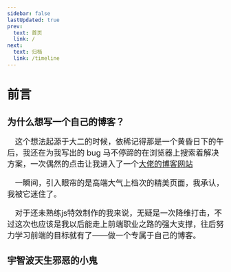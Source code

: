 ```yaml
---
sidebar: false
lastUpdated: true
prev:
  text: 首页
  link: /
next:
  text: 归档
  link: /timeline
---
```


<ClientOnly>
<initbg/>
</ClientOnly>

# <my-title>前言</my-title>

## <my-title textColor_h="#1de7cc" lineColor="#1de7cc">为什么想写一个自己的博客？</my-title>

<text-block color="#3eaf7c" title="Preface">
<p style="text-indent:1em;font-size:18px;">
这个想法起源于大二的时候，依稀记得那是一个黄昏日下的午后，我还在为我写出的 bug 马不停蹄的在浏览器上搜索着解决方案，一次偶然的点击让我进入了一个<a href="https://2heng.xin/" target="_blank"><my-text  weight="bold">大佬的博客网站</my-text></a>

</p>
<p style="text-indent:1em;font-size:18px;">
一瞬间，引入眼帘的是高端大气上档次的精美页面，我承认，我被它迷住了。
</p>
<p style="text-indent:1em;font-size:18px;">
对于还未熟练js特效制作的我来说，无疑是一次降维打击，不过这次也应该是我以后能走上前端职业之路的强大支撑，往后努力学习前端的目标就有了——<my-text color="#4eaaff" weight="bold">做一个专属于自己的博客</my-text>。
</p>
</text-block>

## <my-title textColor_h="#1de7cc" lineColor="#1de7cc">宇智波天生邪恶的小鬼</my-title>

<text-block title="Video" color="rgb(85, 138, 238)">
<my-video  src="https://v5-i.douyinvod.com/5377ea5f832a4fa0f3772bf25ddd8ddc/61f657f1/video/tos/cn/tos-cn-ve-15-alinc2/9979d416987e4c73bd5854f7cd524de3/?a=1128&br=787&bt=787&cd=0%7C0%7C0%7C0&ch=0&cr=0&cs=0&cv=1&dr=0&ds=3&er=&ft=5f4rKJmmnPEC2Th7ThWwkXAGfdH.ClhhoBZc&l=202201281718290102120771493B032D84&lr=&mime_type=video_mp4&net=0&pl=0&qs=0&rc=Mzw1eWk6Zjp1OjMzNGkzM0ApaGRkZzlnZzxpNzkzaGdlOWcpaGRqbGRoaGRmX29yaHI0by40YC0tZC0vc3MwM2BhMmNfYzIxNmIwY2AyOmNwb2wrbStqdDo%3D&vl=&vr="/>
</text-block>

<video-init/>

